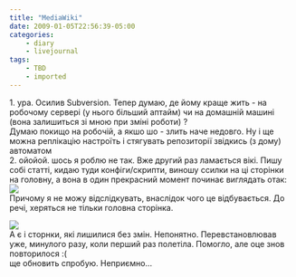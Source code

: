 ```yaml
---
title: "MediaWiki"
date: 2009-01-05T22:56:39-05:00
categories:
    - diary
    - livejournal
tags:
    - TBD
    - imported
---
```


1\. ура. Осилив Subversion. Тепер думаю, де йому краще жить - на робочому сервері (у нього більший аптайм) чи на домашній машині (вона залишиться зі мною при зміні роботи) ?   
Думаю покищо на робочій, а якшо шо - злить наче недовго. Ну і ще можна реплікацію настроїть і стягувать репозиторії звідкись (з дому) автоматом  
2\. ойойой. шось я роблю не так. Вже другий раз ламається вікі. Пишу собі статті, кидаю туди конфіги/скрипти, виношу ссилки на ці сторінки на головну, а вона в один прекрасний момент починає виглядать отак:  
[![](http://s54.radikal.ru/i143/0901/3b/0a388bcb0b7ct.jpg)](http://s54.radikal.ru/i143/0901/3b/0a388bcb0b7c.png)   
Причому я не можу відслідкувать, внаслідок чого це відбувається. До речі, херяться не тільки головна сторінка.  
  
[![](http://s56.radikal.ru/i152/0901/68/051f65c72732t.jpg)](http://s56.radikal.ru/i152/0901/68/051f65c72732.png)   
А є і сторнки, які лишилися без змін. Непонятно. Перевстановлював уже, минулого разу, коли перший раз полетіла. Помогло, але оце знов повторилося :(  
ще обновить спробую. Неприємно...